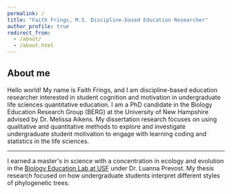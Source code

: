 ```yaml
---
permalink: /
title: "Faith Frings, M.S. Discipline-based Education Researcher"
author_profile: true
redirect_from: 
  - /about/
  - /about.html
---
```


## About me

Hello world! My name is Faith Frings, and I am discipline-based education researcher interested in student cognition and motivation in undergraduate life sciences quantitative education. I am a PhD candidate in the Biology Education Research Group (BERG) at the University of New Hampshire advised by Dr. Melissa Aikens. My dissertation research focuses on using qualitative and quantitative methods to explore and investigate undergraduate student motivation to engage with learning coding and statistics in the life sciences. 

---
I earned a master's in science with a concentration in ecology and evolution in the [Biology Education Lab at USF](https://www.prevostlab.org/research-team) under Dr. Luanna Prevost. My thesis research focused on how undergraduate students interpret different styles of phylogenetic trees. 







